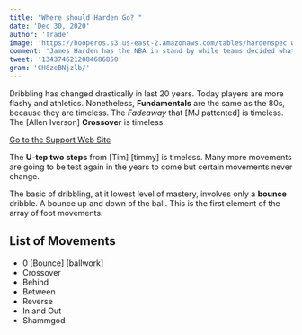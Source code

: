 ```yaml
---
title: "Where should Harden Go? "
date: 'Dec 30, 2020'
author: 'Trade'
image: 'https://hooperos.s3.us-east-2.amazonaws.com/tables/hardenspec.webp'
comment: 'James Harden has the NBA in stand by while teams decided what assets to trade.'
tweet: '1343746212084686850'
gram: 'CH8zeBNjzlb/'
---
```



 
 
Dribbling has changed drastically in last 20 years. Today players are more flashy and athletics. Nonetheless, **Fundamentals** are the same as the 80s, because they are timeless. The *Fadeaway* that [MJ pattented] is timeless. The [Allen Iverson] **Crossover** is timeless. 

[Go to the Support Web Site](https://support.west-wind.com)


The **U-tep two steps** from [Tim] [timmy] is timeless. Many more movements are going to be test again in the years to come but certain movements never change.

The basic of dribbling, at it lowest level of mastery, involves only a **bounce** dribble. A bounce up and down of the ball. This is the first element of the array of foot movements.

 ##  List of Movements
 -  0 [Bounce] [ballwork]
 - Crossover
 - Behind
 - Between
 - Reverse
 - In and Out
 - Shammgod


 
 